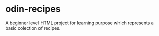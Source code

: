 # odin-recipes
A beginner level HTML project for learning purpose which represents a basic colection of recipes.
